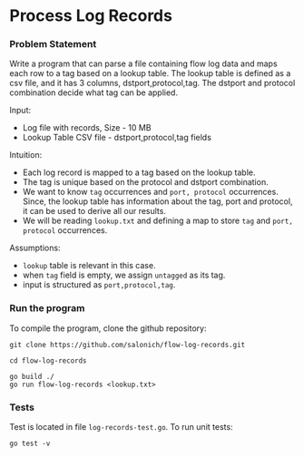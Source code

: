 # Process Log Records


### Problem Statement

Write a program that can parse a file containing flow log data and maps each row to a tag based on a lookup table. The lookup table is defined as a csv file, and it has 3 columns, dstport,protocol,tag. The dstport and protocol combination decide what tag can be applied.  

Input:

- Log file with records, Size - 10 MB
- Lookup Table CSV file - dstport,protocol,tag fields


Intuition:

- Each log record is mapped to a tag based on the lookup table.
- The tag is unique based on the protocol and dstport combination.
- We want to know `tag` occurrences and `port, protocol` occurrences. Since, the lookup table has information about the tag, port and protocol, it can be used to derive all our results.
- We will be reading `lookup.txt` and defining a map to store `tag` and `port, protocol` occurrences.

Assumptions:

- `lookup` table is relevant in this case.
- when `tag` field is empty, we assign `untagged` as its tag.
- input is structured as `port,protocol,tag`.


### Run the program

To compile the program, clone the github repository:

```
git clone https://github.com/salonich/flow-log-records.git
```

```
cd flow-log-records
```

```
go build ./
go run flow-log-records <lookup.txt>
```

### Tests

Test is located in file `log-records-test.go`. To run unit tests:

```
go test -v
```

